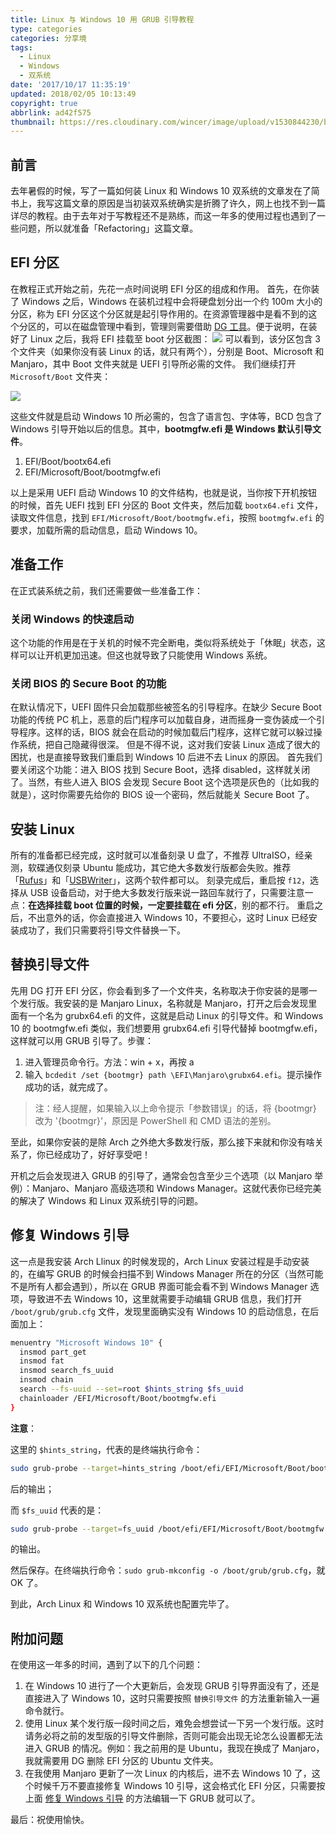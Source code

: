```yaml
---
title: Linux 与 Windows 10 用 GRUB 引导教程
type: categories
categories: 分享境
tags:
  - Linux
  - Windows
  - 双系统
date: '2017/10/17 11:35:19'
updated: 2018/02/05 10:13:49
copyright: true
abbrlink: ad42f575
thumbnail: https://res.cloudinary.com/wincer/image/upload/v1530844230/blog/linux_guide/cover.png
---
```


## 前言
去年暑假的时候，写了一篇如何装 Linux 和 Windows 10 双系统的文章发在了简书上，我写这篇文章的原因是当初装双系统确实是折腾了许久，网上也找不到一篇详尽的教程。由于去年对于写教程还不是熟练，而这一年多的使用过程也遇到了一些问题，所以就准备「Refactoring」这篇文章。
<!-- more -->

## EFI 分区
在教程正式开始之前，先花一点时间说明 EFI 分区的组成和作用。
首先，在你装了 Windows 之后，Windows 在装机过程中会将硬盘划分出一个约 100m 大小的分区，称为 EFI 分区这个分区就是起引导作用的。在资源管理器中是看不到的这个分区的，可以在磁盘管理中看到，管理则需要借助 <a href="http://www.diskgenius.cn/" target="_blank" rel="noopener">DG 工具</a>。便于说明，在装好了 Linux 之后，我将 EFI 挂载至 boot 分区截图：
![](https://res.cloudinary.com/wincer/image/upload/v1530861605/blog/linux_guide/efi_folder.png)
可以看到，该分区包含 3 个文件夹（如果你没有装 Linux 的话，就只有两个），分别是 Boot、Microsoft 和 Manjaro，其中 Boot 文件夹就是 UEFI 引导所必需的文件。
我们继续打开 `Microsoft/Boot` 文件夹：

![](https://res.cloudinary.com/wincer/image/upload/v1530861647/blog/linux_guide/boot_folder.png)

这些文件就是启动 Windows 10 所必需的，包含了语言包、字体等，BCD 包含了 Windows 引导开始以后的信息。其中，**bootmgfw.efi 是 Windows 默认引导文件**。
1. EFI/Boot/bootx64.efi
2. EFI/Microsoft/Boot/bootmgfw.efi

以上是采用 UEFI 启动 Windows 10 的文件结构，也就是说，当你按下开机按钮的时候，首先 UEFI 找到 EFI 分区的 Boot 文件夹，然后加载 `bootx64.efi` 文件，读取文件信息，找到 `EFI/Microsoft/Boot/bootmgfw.efi`，按照 `bootmgfw.efi` 的要求，加载所需的启动信息，启动 Windows 10。

## 准备工作
在正式装系统之前，我们还需要做一些准备工作：
### 关闭 Windows 的快速启动
这个功能的作用是在于关机的时候不完全断电，类似将系统处于「休眠」状态，这样可以让开机更加迅速。但这也就导致了只能使用 Windows 系统。
### 关闭 BIOS 的 Secure Boot 的功能
在默认情况下，UEFI 固件只会加载那些被签名的引导程序。在缺少 Secure Boot 功能的传统 PC 机上，恶意的后门程序可以加载自身，进而摇身一变伪装成一个引导程序。这样的话，BIOS 就会在启动的时候加载后门程序，这样它就可以躲过操作系统，把自己隐藏得很深。
但是不得不说，这对我们安装 Linux 造成了很大的困扰，也是直接导致我们重启到 Windows 10 后进不去 Linux 的原因。
首先我们要关闭这个功能：进入 BIOS 找到 Secure Boot，选择 disabled，这样就关闭了。当然，有些人进入 BIOS 会发现 Secure Boot 这个选项是灰色的（比如我的就是），这时你需要先给你的 BIOS 设一个密码，然后就能关 Secure Boot 了。
## 安装 Linux
所有的准备都已经完成，这时就可以准备刻录 U 盘了，不推荐 UltraISO，经亲测，软碟通仅刻录 Ubuntu 能成功，其它绝大多数发行版都会失败。推荐「[Rufus](https://rufus.akeo.ie/)」和「[USBWriter](https://sourceforge.net/projects/usbwriter/)」，这两个软件都可以。
刻录完成后，重启按 `f12`，选择从 USB 设备启动，对于绝大多数发行版来说一路回车就行了，只需要注意一点：**在选择挂载 boot 位置的时候，一定要挂载在 efi 分区**，别的都不行。
重启之后，不出意外的话，你会直接进入 Windows 10，不要担心，这时 Linux 已经安装成功了，我们只需要将引导文件替换一下。

## 替换引导文件
先用 DG 打开 EFI 分区，你会看到多了一个文件夹，名称取决于你安装的是哪一个发行版。我安装的是 Manjaro Linux，名称就是 Manjaro，打开之后会发现里面有一个名为 grubx64.efi 的文件，这就是启动 Linux 的引导文件。和 Windows 10 的 bootmgfw.efi 类似，我们想要用 grubx64.efi 引导代替掉 bootmgfw.efi，这样就可以用 GRUB 引导了。步骤：
1. 进入管理员命令行。方法：win + x，再按 a
2. 输入 `bcdedit /set {bootmgr} path \EFI\Manjaro\grubx64.efi`。提示操作成功的话，就完成了。

> 注：经人提醒，如果输入以上命令提示「参数错误」的话，将 {bootmgr} 改为 '{bootmgr}'，原因是 PowerShell 和 CMD 语法的差别。

至此，如果你安装的是除 Arch 之外绝大多数发行版，那么接下来就和你没有啥关系了，你已经成功了，好好享受吧！

开机之后会发现进入 GRUB 的引导了，通常会包含至少三个选项（以 Manjaro 举例）：Manjaro、Manjaro 高级选项和 Windows Manager。这就代表你已经完美的解决了 Windows 和 Linux 双系统引导的问题。
## 修复 Windows 引导
这一点是我安装 Arch Llinux 的时候发现的，Arch Linux 安装过程是手动安装的，在编写 GRUB 的时候会扫描不到 Windows Manager 所在的分区（当然可能不是所有人都会遇到），所以在 GRUB 界面可能会看不到 Windows Manager 选项，导致进不去 Windows 10，这里就需要手动编辑 GRUB 信息，我们打开 `/boot/grub/grub.cfg` 文件，发现里面确实没有 Windows 10 的启动信息，在后面加上：

```bash
menuentry "Microsoft Windows 10" {
  insmod part_get
  insmod fat
  insmod search_fs_uuid
  insmod chain
  search --fs-uuid --set=root $hints_string $fs_uuid
  chainloader /EFI/Microsoft/Boot/bootmgfw.efi
}
```

**注意**：

这里的 `$hints_string`，代表的是终端执行命令：

```bash
sudo grub-probe --target=hints_string /boot/efi/EFI/Microsoft/Boot/bootmgfw.efi
```
后的输出；

而 `$fs_uuid` 代表的是：

```bash
sudo grub-probe --target=fs_uuid /boot/efi/EFI/Microsoft/Boot/bootmgfw.efi
```

的输出。

然后保存。在终端执行命令：`sudo grub-mkconfig -o /boot/grub/grub.cfg`，就 OK 了。

到此，Arch Linux 和 Windows 10 双系统也配置完毕了。

## 附加问题

在使用这一年多的时间，遇到了以下的几个问题：
1. 在 Windows 10 进行了一个大更新后，会发现 GRUB 引导界面没有了，还是直接进入了 Windows 10，这时只需要按照 `替换引导文件` 的方法重新输入一遍命令就行。
2. 使用 Linux 某个发行版一段时间之后，难免会想尝试一下另一个发行版。这时请务必将之前的发型版的引导文件删除，否则可能会出现无论怎么设置都无法进入 GRUB 的情况。例如：我之前用的是 Ubuntu，我现在换成了 Manjaro，我就需要用 DG 删除 EFI 分区的 Ubuntu 文件夹。
3. 在我使用 Manjaro 更新了一次 Linux 的内核后，进不去 Windows 10 了，这个时候千万不要直接修复 Windows 10 引导，这会格式化 EFI 分区，只需要按上面 [修复 Windows 引导](https://itswincer.com/posts/ad42f575/#%E4%BF%AE%E5%A4%8D-Windows-%E5%BC%95%E5%AF%BC) 的方法编辑一下 GRUB 就可以了。

最后：祝使用愉快。